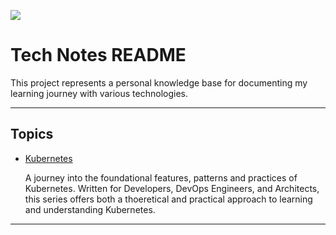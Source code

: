 ![](https://github.com/user-attachments/assets/6645ae00-bb94-4c8f-b2d7-8c97df0cd8e7)

# Tech Notes README

This project represents a personal knowledge base for documenting my learning journey with various technologies.

---

## Topics

- [Kubernetes](./kubernetes)

  A journey into the foundational features, patterns and practices of Kubernetes. Written for Developers, DevOps Engineers, and Architects, this series offers both a thoeretical and practical approach to learning and understanding Kubernetes.

---
